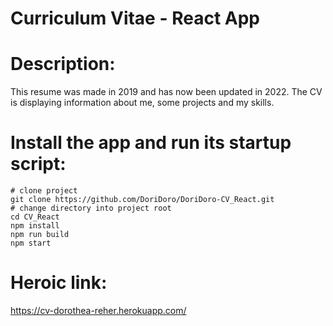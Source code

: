 
# Curriculum Vitae - React App

# Description:
This resume was made in 2019 and has now been updated in 2022. The CV is displaying information about me, some projects and my skills. 

# Install the app and run its startup script:

```shell
# clone project
git clone https://github.com/DoriDoro/DoriDoro-CV_React.git
# change directory into project root
cd CV_React
npm install
npm run build
npm start
```
# Heroic link:
https://cv-dorothea-reher.herokuapp.com/
